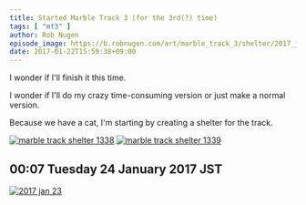 ```yaml
---
title: Started Marble Track 3 (for the 3rd(?) time)
tags: [ "mt3" ]
author: Rob Nugen
episode_image: https://b.robnugen.com/art/marble_track_3/shelter/2017_jan_22_started_shelter/marble_track_shelter_1338.jpg
date: 2017-01-22T15:59:38+09:00
---
```


I wonder if I'll finish it this time.

I wonder if I'll do my crazy time-consuming version or just make a
normal version.

Because we have a cat, I'm starting by creating a shelter for the track.

[![marble track shelter 1338](//b.robnugen.com/art/marble_track_3/shelter/2017_jan_22_started_shelter/thumbs/marble_track_shelter_1338.jpg)](//b.robnugen.com/art/marble_track_3/shelter/2017_jan_22_started_shelter/marble_track_shelter_1338.jpg)
[![marble track shelter 1339](//b.robnugen.com/art/marble_track_3/shelter/2017_jan_22_started_shelter/thumbs/marble_track_shelter_1339.jpg)](//b.robnugen.com/art/marble_track_3/shelter/2017_jan_22_started_shelter/marble_track_shelter_1339.jpg)

## 00:07 Tuesday 24 January 2017 JST

[![2017 jan 23](//b.robnugen.com/art/marble_track_3/shelter/thumbs/2017_jan_23.jpg)](//b.robnugen.com/art/marble_track_3/shelter/2017_jan_23.jpg)
